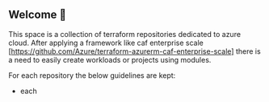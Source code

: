 ## Welcome 👋
This space is a collection of terraform repositories dedicated to azure cloud.
After applying a framework like caf enterprise scale [https://github.com/Azure/terraform-azurerm-caf-enterprise-scale]
there is a need to easily create workloads or projects using modules.

For each repository the below guidelines are kept:

* each 